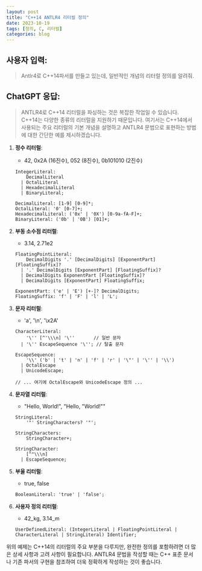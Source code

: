 ```yaml
---
layout: post
title: "C++14 ANTLR4 리터럴 정의"
date: 2023-10-19
tags: [정의, C, 리터럴]
categories: blog
---
```


## 사용자 입력:
> Antlr4로 C++14파서를 만들고 있는데, 일반적인 개념의 리터럴 정의를 알려줘.

## ChatGPT 응답:
> ANTLR4로 C++14 리터럴을 파싱하는 것은 복잡한 작업일 수 있습니다. C++14는 다양한 종류의 리터럴을 지원하기 때문입니다. 여기서는 C++14에서 사용되는 주요 리터럴의 기본 개념을 설명하고 ANTLR4 문법으로 표현하는 방법에 대한 간단한 예를 제시하겠습니다.

1. **정수 리터럴**:
   - 42, 0x2A (16진수), 052 (8진수), 0b101010 (2진수)

   ```antlr
   IntegerLiteral:
       DecimalLiteral
     | OctalLiteral
     | HexadecimalLiteral
     | BinaryLiteral;

   DecimalLiteral: [1-9] [0-9]*;
   OctalLiteral: '0' [0-7]+;
   HexadecimalLiteral: ('0x' | '0X') [0-9a-fA-F]+;
   BinaryLiteral: ('0b' | '0B') [01]+;
   ```

2. **부동 소수점 리터럴**:
   - 3.14, 2.71e2

   ```antlr
   FloatingPointLiteral:
       DecimalDigits '.' [DecimalDigits] [ExponentPart] [FloatingSuffix]?
     | '.' DecimalDigits [ExponentPart] [FloatingSuffix]?
     | DecimalDigits ExponentPart [FloatingSuffix]?
     | DecimalDigits [ExponentPart] FloatingSuffix;

   ExponentPart: ('e' | 'E') [+-]? DecimalDigits;
   FloatingSuffix: 'f' | 'F' | 'l' | 'L';
   ```

3. **문자 리터럴**:
   - 'a', '\n', '\x2A'

   ```antlr
   CharacterLiteral:
       '\'' [^'\\\n] '\''       // 일반 문자
     | '\'' EscapeSequence '\''; // 탈출 문자

   EscapeSequence:
       '\\' ('b' | 't' | 'n' | 'f' | 'r' | '\"' | '\'' | '\\')
     | OctalEscape
     | UnicodeEscape;

   // ... 여기에 OctalEscape와 UnicodeEscape 정의 ...
   ```

4. **문자열 리터럴**:
   - "Hello, World!", "Hello, \"World!\""

   ```antlr
   StringLiteral:
       '"' StringCharacters? '"';

   StringCharacters:
       StringCharacter+;

   StringCharacter:
       [^"\\\n]
     | EscapeSequence;
   ```

5. **부울 리터럴**:
   - true, false

   ```antlr
   BooleanLiteral: 'true' | 'false';
   ```

6. **사용자 정의 리터럴**:
   - 42_kg, 3.14_m

   ```antlr
   UserDefinedLiteral: (IntegerLiteral | FloatingPointLiteral | CharacterLiteral | StringLiteral) Identifier;
   ```

위의 예제는 C++14의 리터럴의 주요 부분을 다루지만, 완전한 정의를 포함하려면 더 많은 상세 사항과 고려 사항이 필요합니다. ANTLR4 문법을 작성할 때는 C++ 표준 문서나 기존 파서의 구현을 참조하여 더욱 정확하게 작성하는 것이 좋습니다.

